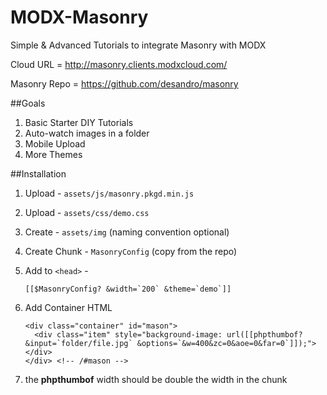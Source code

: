 MODX-Masonry
============

Simple &amp; Advanced Tutorials to integrate Masonry with MODX

Cloud URL = http://masonry.clients.modxcloud.com/

Masonry Repo = https://github.com/desandro/masonry

##Goals

 1. Basic Starter DIY Tutorials
 2. Auto-watch images in a folder
 3. Mobile Upload
 4. More Themes

##Installation

 1. Upload - `assets/js/masonry.pkgd.min.js`
 2. Upload - `assets/css/demo.css`
 3. Create - `assets/img` (naming convention optional)
 4. Create Chunk - `MasonryConfig` (copy from the repo)
 5. Add to `<head>` - 
  
    ```
    [[$MasonryConfig? &width=`200` &theme=`demo`]]
    ```
    
 6. Add Container HTML
 
    ```
    <div class="container" id="mason">
      <div class="item" style="background-image: url([[phpthumbof? &input=`folder/file.jpg` &options=`&w=400&zc=0&aoe=0&far=0`]]);"></div>
    </div> <!-- /#mason -->
    ```
    
 7. the **phpthumbof** width should be double the width in the chunk   
